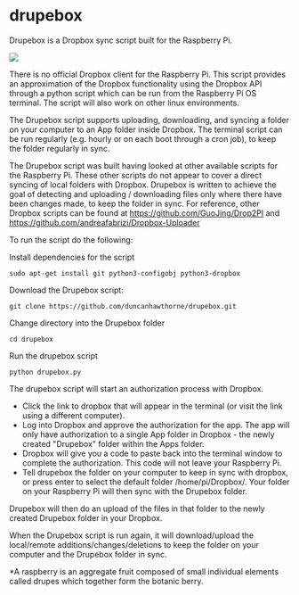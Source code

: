 # drupebox
Drupebox is a Dropbox sync script built for the Raspberry Pi.

![](https://raw.githubusercontent.com/duncanhawthorne/drupebox/master/icon.png)

There is no official Dropbox client for the Raspberry Pi. This script provides an approximation of the Dropbox functionality using the Dropbox API through a python script which can be run from the Raspberry Pi OS terminal. The script will also work on other linux environments.

The Drupebox script supports uploading, downloading, and syncing a folder on your computer to an App folder inside Dropbox. The terminal script can be run regularly (e.g. hourly or on each boot through a cron job), to keep the folder regularly in sync.

The Drupebox script was built having looked at other available scripts for the Raspberry Pi. These other scripts do not appear to cover a direct syncing of local folders with Dropbox. Drupebox is written to achieve the goal of detecting and uploading / downloading files only where there have been changes made, to keep the folder in sync. For reference, other Dropbox scripts can be found at https://github.com/GuoJing/Drop2PI and https://github.com/andreafabrizi/Dropbox-Uploader 

To run the script do the following:

Install dependencies for the script
```
sudo apt-get install git python3-configobj python3-dropbox
```

Download the Drupebox script:
```
git clone https://github.com/duncanhawthorne/drupebox.git
```

Change directory into the Drupebox folder
```
cd drupebox
```

Run the drupebox script
```
python drupebox.py
```
The drupebox script will start an authorization process with Dropbox.
* Click the link to dropbox that will appear in the terminal (or visit the link using a different computer).
* Log into Dropbox and approve the authorization for the app. The app will only have authorization to a single App folder in Dropbox - the newly created "Drupebox" folder within the Apps folder.
* Dropbox will give you a code to paste back into the terminal window to complete the authorization. This code will not leave your Raspberry Pi.
* Tell drupebox the folder on your computer to keep in sync with dropbox, or press enter to select the default folder /home/pi/Dropbox/. Your folder on your Raspberry Pi will then sync with the Drupebox folder.

Drupebox will then do an upload of the files in that folder to the newly created Drupebox folder in your Dropbox.

When the Drupebox script is run again, it will download/upload the local/remote additions/changes/deletions to keep the folder on your computer and the Drupebox folder in sync.



*A raspberry is an aggregate fruit composed of small individual elements called drupes which together form the botanic berry.
